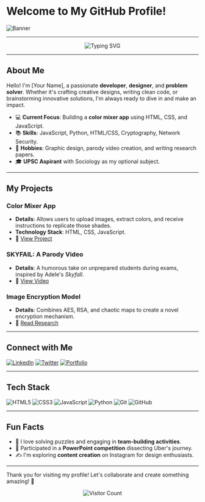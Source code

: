 # Welcome to My GitHub Profile! 

![Banner](https://via.placeholder.com/1200x300.png?text=Welcome+to+My+GitHub+Profile)

---

<div align="center">

![Typing SVG](https://readme-typing-svg.demolab.com?font=Fira+Code&weight=600&size=22&duration=3000&pause=1000&color=30A3DC&center=true&vCenter=true&width=500&height=50&lines=Full-stack+Developer;Open-Source+Contributor;Lifelong+Learner+%E2%9D%A4%EF%B8%8F)

</div>

---

## About Me 

Hello! I'm [Your Name], a passionate **developer**, **designer**, and **problem solver**. Whether it's crafting creative designs, writing clean code, or brainstorming innovative solutions, I'm always ready to dive in and make an impact.

- 💻 **Current Focus**: Building a **color mixer app** using HTML, CSS, and JavaScript.
- 📚 **Skills**: JavaScript, Python, HTML/CSS, Cryptography, Network Security.
- 🎨 **Hobbies**: Graphic design, parody video creation, and writing research papers.
- 🎓 **UPSC Aspirant** with Sociology as my optional subject.

---

## My Projects

### Color Mixer App 
- **Details**: Allows users to upload images, extract colors, and receive instructions to replicate those shades.
- **Technology Stack**: HTML, CSS, JavaScript.
- 🌟 [View Project](https://github.com/yourusername/color-mixer)

### SKYFAIL: A Parody Video
- **Details**: A humorous take on unprepared students during exams, inspired by Adele's *Skyfall*.
- 🌟 [View Video](https://youtube.com/yourvideo)

### Image Encryption Model
- **Details**: Combines AES, RSA, and chaotic maps to create a novel encryption mechanism.
- 🌟 [Read Research](https://github.com/yourusername/encryption-research)

---

## Connect with Me

[![LinkedIn](https://img.shields.io/badge/LinkedIn-0077B5?style=for-the-badge&logo=linkedin&logoColor=white)](https://linkedin.com/in/yourprofile)
[![Twitter](https://img.shields.io/badge/Twitter-1DA1F2?style=for-the-badge&logo=twitter&logoColor=white)](https://twitter.com/yourhandle)
[![Portfolio](https://img.shields.io/badge/Portfolio-FF5722?style=for-the-badge&logo=firefox&logoColor=white)](https://yourportfolio.com)

---

## Tech Stack

![HTML5](https://img.shields.io/badge/HTML5-%23E34F26.svg?style=for-the-badge&logo=html5&logoColor=white)
![CSS3](https://img.shields.io/badge/CSS3-%231572B6.svg?style=for-the-badge&logo=css3&logoColor=white)
![JavaScript](https://img.shields.io/badge/JavaScript-%23F7DF1E.svg?style=for-the-badge&logo=javascript&logoColor=black)
![Python](https://img.shields.io/badge/Python-%233776AB.svg?style=for-the-badge&logo=python&logoColor=white)
![Git](https://img.shields.io/badge/Git-%23F05033.svg?style=for-the-badge&logo=git&logoColor=white)
![GitHub](https://img.shields.io/badge/GitHub-%23121011.svg?style=for-the-badge&logo=github&logoColor=white)

---

## Fun Facts

- 🧩 I love solving puzzles and engaging in **team-building activities**.
- 🚀 Participated in a **PowerPoint competition** dissecting Uber's journey.
- ✍️ I'm exploring **content creation** on Instagram for design enthusiasts.

---

Thank you for visiting my profile! Let's collaborate and create something amazing! 🌟

<div align="center">

![Visitor Count](https://komarev.com/ghpvc/?username=yourusername&style=flat-square&color=blue)

</div>
